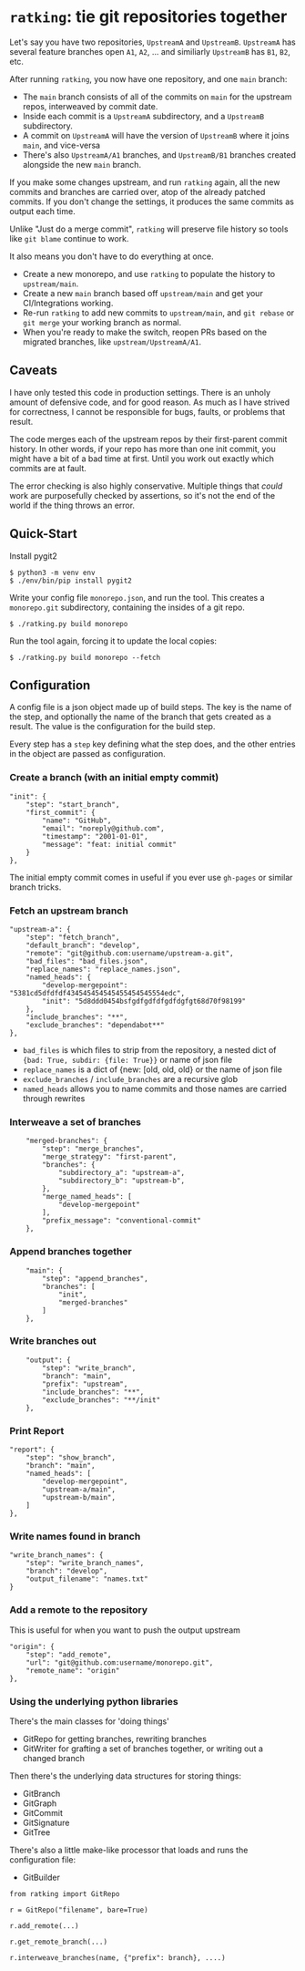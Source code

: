 # `ratking`: tie git repositories together

Let's say you have two repositories, `UpstreamA` and `UpstreamB`.  `UpstreamA` has several feature branches open `A1`, `A2`, ... and similiarly `UpstreamB` has `B1`, `B2`, etc.

After running `ratking`, you now have one repository, and one `main` branch:

- The `main` branch consists of all of the commits on `main` for the upstream repos, interweaved by commit date.
- Inside each commit is a `UpstreamA` subdirectory, and a `UpstreamB` subdirectory.
- A commit on `UpstreamA` will have the version of `UpstreamB` where it joins `main`, and vice-versa
- There's also `UpstreamA/A1` branches, and `UpstreamB/B1` branches created alongside the new `main` branch.

If you make some changes upstream, and run `ratking` again, all the new commits
and branches are carried over, atop of the already patched commits. If you don't change
the settings, it produces the same commits as output each time.

Unlike "Just do a merge commit", `ratking` will preserve file history so tools like `git blame` continue to work.

It also means you don't have to do everything at once.

- Create a new monorepo, and use `ratking` to populate the history to `upstream/main`.
- Create a new `main` branch based off `upstream/main` and get your CI/Integrations working.
- Re-run `ratking` to add new commits to `upstream/main`, and `git rebase` or `git merge` your working branch as normal.
- When you're ready to make the switch, reopen PRs based on the migrated branches, like `upstream/UpstreamA/A1`. 


## Caveats

I have only tested this code in production settings. There is an unholy amount of defensive
code, and for good reason. As much as I have strived for correctness, I cannot be responsible for bugs, faults, or problems that result. 

The code merges each of the upstream repos by their first-parent commit history. In other words, if your repo has more than one init commit, you might have a bit of a bad time at first. Until you work out exactly which commits are at fault.

The error checking is also highly conservative. Multiple things that _could_ work are purposefully checked by assertions, so it's not the end of the world if the thing throws an error.

## Quick-Start

Install pygit2

```
$ python3 -m venv env
$ ./env/bin/pip install pygit2
```

Write your config file `monorepo.json`, and run the tool.
This creates a `monorepo.git` subdirectory, containing the insides of a git repo.

```
$ ./ratking.py build monorepo
```

Run the tool again, forcing it to update the local copies:

```
$ ./ratking.py build monorepo --fetch
```

## Configuration

A config file is a json object made up of build steps.
The key is the name of the step, and optionally the name of the branch that gets created as a result.
The value is the configuration for the build step.

Every step has a `step` key defining what the step does, and the other entries in the object are
passed as configuration.

### Create a branch (with an initial empty commit)

```
"init": {
    "step": "start_branch",
    "first_commit": {
        "name": "GitHub",
        "email": "noreply@github.com",
        "timestamp": "2001-01-01",
        "message": "feat: initial commit"
    }
},
```

The initial empty commit comes in useful if you ever use `gh-pages` or similar branch tricks.

### Fetch an upstream branch

```
"upstream-a": {
    "step": "fetch_branch",
    "default_branch": "develop",
    "remote": "git@github.com:username/upstream-a.git",
    "bad_files": "bad_files.json",
    "replace_names": "replace_names.json",
    "named_heads": {
        "develop-mergepoint": "5381cd5dfdfdf434545454545455454545554edc",
        "init": "5d8ddd0454bsfgdfgdfdfgdfdgfgt68d70f98199"
    },
    "include_branches": "**",
    "exclude_branches": "dependabot**"
},
```

- `bad_files` is which files to strip from the repository, a nested dict of `{bad: True, subdir: {file: True}}` or name of json file
- `replace_names` is a dict of {new: [old, old, old} or the name of json file
- `exclude_branches` / `include_branches` are a recursive glob
- `named_heads` allows you to name commits and those names are carried through rewrites

### Interweave a set of branches

```
    "merged-branches": {
        "step": "merge_branches",
        "merge_strategy": "first-parent",
        "branches": {
            "subdirectory_a": "upstream-a",
            "subdirectory_b": "upstream-b",
        },
        "merge_named_heads": [
            "develop-mergepoint"
        ],
        "prefix_message": "conventional-commit"
    },
```

### Append branches together

```
    "main": {
        "step": "append_branches",
        "branches": [
            "init",
            "merged-branches"
        ]
    },
```

### Write branches out

```
    "output": {
        "step": "write_branch",
        "branch": "main",
        "prefix": "upstream",
        "include_branches": "**",
        "exclude_branches": "**/init"
    },
```

### Print Report

```
"report": {
    "step": "show_branch",
    "branch": "main",
    "named_heads": [
        "develop-mergepoint",
        "upstream-a/main",
        "upstream-b/main",
    ]
},
```

### Write names found in branch

```
"write_branch_names": {
    "step": "write_branch_names",
    "branch": "develop",
    "output_filename": "names.txt"
}
```


### Add a remote to the repository

This is useful for when you want to push the output upstream

```
"origin": {
    "step": "add_remote",
    "url": "git@github.com:username/monorepo.git",
    "remote_name": "origin"
},
```


### Using the underlying python libraries

There's the main classes for 'doing things'

- GitRepo for getting branches, rewriting branches
- GitWriter for grafting a set of branches together, or writing out a changed branch

Then there's the underlying data structures for storing things:

- GitBranch 
- GitGraph
- GitCommit
- GitSignature
- GitTree

There's also a little make-like processor that loads and runs the configuration file:

- GitBuilder


```
from ratking import GitRepo

r = GitRepo("filename", bare=True)

r.add_remote(...)

r.get_remote_branch(...)

r.interweave_branches(name, {"prefix": branch}, ....)

```



